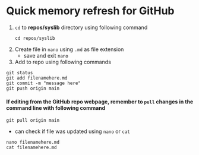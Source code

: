 # Quick memory refresh for GitHub

1. `cd` to **repos/syslib** directory using following command
	```
	cd repos/syslib
	```
2. Create file in `nano` using `.md` as file extension
	- save and exit `nano`
3. Add to repo using following commands
```
git status
git add filenamehere.md
git commit -m "message here"
git push origin main
```

#### If editing from the GitHub repo webpage, remember to `pull` changes in the command line with following command
```
git pull origin main
```

* can check if file was updated using `nano` or `cat`
```
nano filenamehere.md
cat filenamehere.md
``` 
